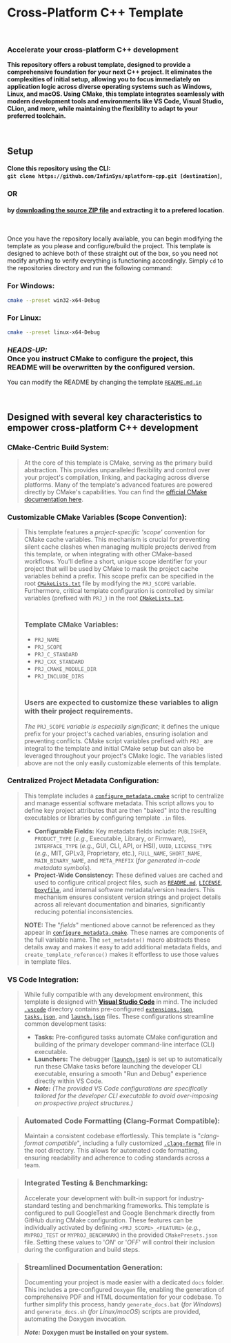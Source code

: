 # Cross-Platform C++ Template
</br>

### **Accelerate your cross-platform C++ development**

**This repository offers a robust template, designed to provide a comprehensive foundation for your next C++ project. It eliminates the complexities of initial setup, allowing you to focus immediately on application logic across diverse operating systems such as Windows, Linux, and macOS. Using CMake, this template integrates seamlessly with modern development tools and environments like VS Code, Visual Studio, CLion, and more, while maintaining the flexibility to adapt to your preferred toolchain.**

</br>

## Setup
#### Clone this repository using the CLI: </br> `git clone https://github.com/InfinSys/xplatform-cpp.git [destination]`,

### **OR**

#### by [downloading the source ZIP file](https://github.com/InfinSys/xplatform-cpp/archive/refs/heads/main.zip) and extracting it to a prefered location.

</br>

Once you have the repository locally available, you can begin modifying the template as you please and configure/build the project. This template is designed to achieve both of these straight out of the box, so you need not modify anything to verify everything is functioning accordingly. Simply `cd` to the repositories directory and run the following command:
### For Windows:
```bash
cmake --preset win32-x64-Debug
```

### For Linux:
```bash
cmake --preset linux-x64-Debug
```

### ***HEADS-UP:*** </br>Once you instruct CMake to configure the project, this README will be overwritten by the configured version.
You can modify the README by changing the template [`README.md.in`](https://github.com/InfinSys/xplatform-cpp/blob/b06d854d63d8c083ee801c989dd81c896d28e89b/docs/templ/README.md.in)

</br>

## Designed with several key characteristics to empower cross-platform C++ development
### **CMake-Centric Build System:**</br>
> At the core of this template is CMake, serving as the primary build abstraction. This provides unparalleled flexibility and control over your project's compilation, linking, and packaging across diverse platforms. Many of the template's advanced features are powered directly by CMake's capabilities. You can find the [official CMake documentation here](https://cmake.org/cmake/help/latest/index.html).

### **Customizable CMake Variables (Scope Convention):**</br>
> This template features a *project-specific 'scope'* convention for CMake cache variables. This mechanism is crucial for preventing silent cache clashes when managing multiple projects derived from this template, or when integrating with other CMake-based workflows. You'll define a short, unique scope identifier for your project that will be used by CMake to mask the project cache variables behind a prefix. This scope prefix can be specified in the root [`CMakeLists.txt`](https://github.com/InfinSys/xplatform-cpp/blob/b86575e355d7e92912cc33ecb97e35759eee3e14/CMakeLists.txt) file by modifying the `PRJ_SCOPE` variable. Furthermore, critical template configuration is controlled by similar variables (prefixed with `PRJ_`) in the root [`CMakeLists.txt`](https://github.com/InfinSys/xplatform-cpp/blob/b86575e355d7e92912cc33ecb97e35759eee3e14/CMakeLists.txt).
>
> ### </br>Template CMake Variables:
> - `PRJ_NAME`
> - `PRJ_SCOPE`
> - `PRJ_C_STANDARD`
> - `PRJ_CXX_STANDARD`
> - `PRJ_CMAKE_MODULE_DIR`
> - `PRJ_INCLUDE_DIRS`
>
> ### </br>Users are expected to customize these variables to align with their project requirements.
> *The* `PRJ_SCOPE` *variable is especially significant*; it defines the unique prefix for your project's cached variables, ensuring isolation and preventing conflicts. CMake script variables prefixed with `PRJ_` are integral to the template and initial CMake setup but can also be leveraged throughout your project's CMake logic. The variables listed above are not the only easily customizable elements of this template.

### **Centralized Project Metadata Configuration:**</br>
> This template includes a [`configure_metadata.cmake`](https://github.com/InfinSys/xplatform-cpp/blob/b06d854d63d8c083ee801c989dd81c896d28e89b/scripts/cmake/configure_metadata.cmake) script to centralize and manage essential software metadata. This script allows you to define key project attributes that are then "baked" into the resulting executables or libraries by configuring template `.in` files.
> - **Configurable Fields:** Key metadata fields include: `PUBLISHER`, `PRODUCT_TYPE` (*e.g.*, Executable, Library, or Firmware), `INTERFACE_TYPE` (*e.g.*, GUI, CLI, API, or HSI), `UUID`, `LICENSE_TYPE` (*e.g.*, MIT, GPLv3, Proprietary, etc.), `FULL_NAME`, `SHORT_NAME`, `MAIN_BINARY_NAME`, and `META_PREFIX` (*for generated in-code metadata symbols*).</br>
> - **Project-Wide Consistency:** These defined values are cached and used to configure critical project files, such as [`README.md`](https://github.com/InfinSys/xplatform-cpp/blob/b06d854d63d8c083ee801c989dd81c896d28e89b/docs/templ/README.md.in), [`LICENSE`](https://github.com/InfinSys/xplatform-cpp/blob/b06d854d63d8c083ee801c989dd81c896d28e89b/docs/templ/LICENSE.in), [`Doxyfile`](https://github.com/InfinSys/xplatform-cpp/blob/b06d854d63d8c083ee801c989dd81c896d28e89b/docs/templ/Doxyfile.in), and internal software metadata/version headers. This mechanism ensures consistent version strings and project details across all relevant documentation and binaries, significantly reducing potential inconsistencies.
>
> **NOTE:** The "*fields*" mentioned above cannot be referenced as they appear in [`configure_metadata.cmake`](https://github.com/InfinSys/xplatform-cpp/blob/b06d854d63d8c083ee801c989dd81c896d28e89b/scripts/cmake/configure_metadata.cmake). These names are components of the full variable name. The `set_metadata()` macro abstracts these details away and makes it easy to add additional metadata fields, and `create_template_reference()` makes it effortless to use those values in template files.

### **VS Code Integration:**</br>
> While fully compatible with any development environment, this template is designed with [**Visual Studio Code**](https://code.visualstudio.com/) in mind. The included [`.vscode`](https://github.com/InfinSys/xplatform-cpp/tree/b86575e355d7e92912cc33ecb97e35759eee3e14/.vscode) directory contains pre-configured [`extensions.json`](https://github.com/InfinSys/xplatform-cpp/blob/b86575e355d7e92912cc33ecb97e35759eee3e14/.vscode/extensions.json), [`tasks.json`](https://github.com/InfinSys/xplatform-cpp/blob/b86575e355d7e92912cc33ecb97e35759eee3e14/.vscode/tasks.json), and [`launch.json`](https://github.com/InfinSys/xplatform-cpp/blob/b86575e355d7e92912cc33ecb97e35759eee3e14/.vscode/launch.json) files. These configurations streamline common development tasks:
> - **Tasks:** Pre-configured tasks automate CMake configuration and building of the primary developer command-line interface (CLI) executable.
> - **Launchers:** The debugger ([`launch.json`](https://github.com/InfinSys/xplatform-cpp/blob/b86575e355d7e92912cc33ecb97e35759eee3e14/.vscode/launch.json)) is set up to automatically run these CMake tasks before launching the developer CLI executable, ensuring a smooth "Run and Debug" experience directly within VS Code.
> - ***Note:*** *(The provided VS Code configurations are specifically tailored for the developer CLI executable to avoid over-imposing on prospective project structures.)*

> ### **Automated Code Formatting (Clang-Format Compatible):**
> Maintain a consistent codebase effortlessly. This template is "*clang-format compatible*", including a fully customized [`.clang-format`](https://github.com/InfinSys/xplatform-cpp/blob/b06d854d63d8c083ee801c989dd81c896d28e89b/.clang-format) file in the root directory. This allows for automated code formatting, ensuring readability and adherence to coding standards across a team.

> ### **Integrated Testing & Benchmarking:**
> Accelerate your development with built-in support for industry-standard testing and benchmarking frameworks. This template is configured to pull GoogleTest and Google Benchmark directly from GitHub during CMake configuration. These features can be individually activated by defining `<PRJ_SCOPE>_<FEATURE>` (*e.g.*, `MYPROJ_TEST` or `MYPROJ_BENCHMARK`) in the provided `CMakePresets.json` file. Setting these values to '*ON*' or '*OFF*' will control their inclusion during the configuration and build steps.

> ### **Streamlined Documentation Generation:**
> Documenting your project is made easier with a dedicated `docs` folder. This includes a pre-configured `Doxygen` file, enabling the generation of comprehensive PDF and HTML documentation for your codebase. To further simplify this process, handy `generate_docs.bat` (*for Windows*) and `generate_docs.sh` (*for Linux/macOS*) scripts are provided, automating the Doxygen invocation.
> 
> ***Note:*** **Doxygen must be installed on your system.**
